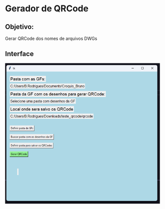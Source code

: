 # Gerador de QRCode

## Objetivo:
Gerar QRCode dos nomes de arquivos DWGs

## Interface
![image](./interface_app.png)
